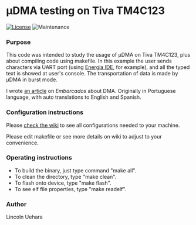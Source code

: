 # μDMA testing on Tiva TM4C123

[![License](https://img.shields.io/github/license/LincolnUehara/uDMAonTM4C123)](https://github.com/LincolnUehara/uDMAonTM4C123/blob/master/LICENSE)
![Maintenance](https://img.shields.io/maintenance/no/2018)

### Purpose

This code was intended to study the usage of μDMA on Tiva TM4C123, plus about compiling code using makefile. In this example the user sends characters via UART port (using [Energia IDE](http://energia.nu/), for example), and all the typed text is showed at user's console. The transportation of data is made by μDMA in burst mode.

I wrote [an article](https://www.embarcados.com.br/dma-direct-memory-access/) on _Embarcados_ about DMA. Originally in Portuguese language, with auto translations to English and Spanish.

### Configuration instructions

Please [check the wiki](https://github.com/LincolnUehara/uDMAonTM4C123/wiki) to see all configurations needed to your machine.

Please edit makefile or see more details on wiki to adjust to your convenience.

### Operating instructions

* To build the binary, just type command "make all".
* To clean the directory, type "make clean".
* To flash onto device, type "make flash".
* To see elf file properties, type "make readelf".

### Author

Lincoln Uehara
